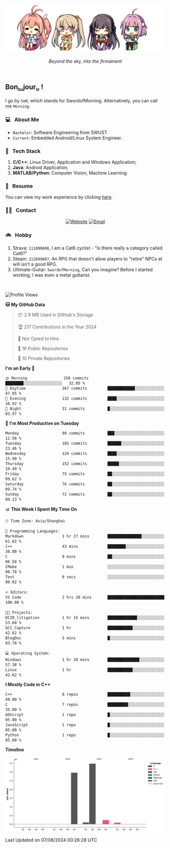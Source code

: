 <img src="./pic/Aokana.png">
<p align="center"><em>Beyond the sky, into the firmament</em></p>

<br/>

## Bon<sub><em><font size=2>bu</font></em></sub>jour<sub><em><font size=2>le</font></em></sub> !

I go by `SoM`, which stands for SwordofMorning. Alternatively, you can call me `Morning`.

### 💻 &nbsp; About Me

- `Bachelor`: Software Engineering from SWUST.
- `Current`: Embedded Android/Linux System Engineer.

### 🔧 &nbsp; Tech Stack

1. **C/C++**: Linux Driver, Application and Windows Application;
2. **Java**: Android Application;
3. **MATLAB/Python**: Computer Vision, Machine Learning.

### 📝 &nbsp; Resume

You can view my work experience by clicking <a href="https://swordofmorning.com/index.php/contact/">here</a>.

### 🤝🏻 &nbsp; Contact

<p align="center">
<a href="https://swordofmorning.com/"><img alt="Website" src="https://img.shields.io/badge/Website-swordofmorning.com-blue?style=flat-square&logo=google-chrome"></a>
<a href="mailto:master@xiaojintao.email
"><img alt="Email" src="https://img.shields.io/badge/Email-master@xiaojintao.email-blue?style=flat-square&logo=gmail"></a>
</p>

### 🚲 &nbsp; Hobby

1. Strava: `111090606`, I am a Cat6 cyclist - "Is there really a category called Cat6?"
2. Steam: `212899807`, An RPG that doesn't allow players to "retire" NPCs at will isn't a good RPG.
3. Ultimate-Guitar: `SwordofMorning`, Can you imagine? Before I started working, I was even a metal guitarist.

<br/>

<!--START_SECTION:waka-->
![Profile Views](http://img.shields.io/badge/Profile%20Views-0-blue)

**🐱 My GitHub Data** 

> 📦 2.9 MB Used in GitHub's Storage 
 > 
> 🏆 217 Contributions in the Year 2024
 > 
> 🚫 Not Opted to Hire
 > 
> 📜 16 Public Repositories 
 > 
> 🔑 10 Private Repositories 
 > 
**I'm an Early 🐤** 

```text
🌞 Morning                250 commits         ████████░░░░░░░░░░░░░░░░░   32.05 % 
🌆 Daytime                367 commits         ████████████░░░░░░░░░░░░░   47.05 % 
🌃 Evening                132 commits         ████░░░░░░░░░░░░░░░░░░░░░   16.92 % 
🌙 Night                  31 commits          █░░░░░░░░░░░░░░░░░░░░░░░░   03.97 % 
```
📅 **I'm Most Productive on Tuesday** 

```text
Monday                   98 commits          ███░░░░░░░░░░░░░░░░░░░░░░   12.56 % 
Tuesday                  183 commits         ██████░░░░░░░░░░░░░░░░░░░   23.46 % 
Wednesday                124 commits         ████░░░░░░░░░░░░░░░░░░░░░   15.90 % 
Thursday                 152 commits         █████░░░░░░░░░░░░░░░░░░░░   19.49 % 
Friday                   75 commits          ██░░░░░░░░░░░░░░░░░░░░░░░   09.62 % 
Saturday                 76 commits          ██░░░░░░░░░░░░░░░░░░░░░░░   09.74 % 
Sunday                   72 commits          ██░░░░░░░░░░░░░░░░░░░░░░░   09.23 % 
```


📊 **This Week I Spent My Time On** 

```text
🕑︎ Time Zone: Asia/Shanghai

💬 Programming Languages: 
Markdown                 1 hr 27 mins        ███████████████░░░░░░░░░░   61.82 % 
C++                      43 mins             ████████░░░░░░░░░░░░░░░░░   30.80 % 
C                        9 mins              ██░░░░░░░░░░░░░░░░░░░░░░░   06.58 % 
CMake                    1 min               ░░░░░░░░░░░░░░░░░░░░░░░░░   00.78 % 
Text                     0 secs              ░░░░░░░░░░░░░░░░░░░░░░░░░   00.02 % 

🔥 Editors: 
VS Code                  2 hrs 20 mins       █████████████████████████   100.00 % 

🐱‍💻 Projects: 
DCIR_litigation          1 hr 15 mins        █████████████░░░░░░░░░░░░   53.60 % 
GCI_Capture              1 hr                ███████████░░░░░░░░░░░░░░   42.62 % 
BlogDoc                  5 mins              █░░░░░░░░░░░░░░░░░░░░░░░░   03.78 % 

💻 Operating System: 
Windows                  1 hr 20 mins        ██████████████░░░░░░░░░░░   57.38 % 
Linux                    1 hr                ███████████░░░░░░░░░░░░░░   42.62 % 
```

**I Mostly Code in C++** 

```text
C++                      8 repos             ██████████░░░░░░░░░░░░░░░   40.00 % 
C                        7 repos             █████████░░░░░░░░░░░░░░░░   35.00 % 
GDScript                 1 repo              █░░░░░░░░░░░░░░░░░░░░░░░░   05.00 % 
JavaScript               1 repo              █░░░░░░░░░░░░░░░░░░░░░░░░   05.00 % 
Python                   1 repo              █░░░░░░░░░░░░░░░░░░░░░░░░   05.00 % 
```



**Timeline**

![Lines of Code chart](https://raw.githubusercontent.com/SwordofMorning/SwordofMorning/main/assets/bar_graph.png)


 Last Updated on 07/08/2024 00:26:28 UTC
<!--END_SECTION:waka-->
